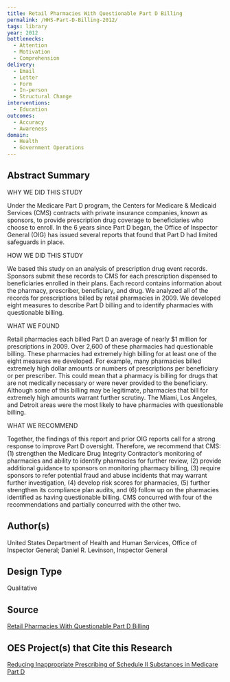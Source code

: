 ```yaml
---
title: Retail Pharmacies With Questionable Part D Billing
permalink: /HHS-Part-D-Billing-2012/
tags: library 
year: 2012
bottlenecks: 
  - Attention 
  - Motivation
  - Comprehension 
delivery: 
  - Email 
  - Letter  
  - Form 
  - In-person 
  - Structural Change
interventions: 
  - Education 
outcomes: 
  - Accuracy 
  - Awareness
domain: 
  - Health 
  - Government Operations
---
```

## Abstract Summary

WHY WE DID THIS STUDY

Under the Medicare Part D program, the Centers for Medicare & Medicaid Services (CMS) contracts with private insurance companies, known as sponsors, to provide prescription drug coverage to beneficiaries who choose to enroll. In the 6 years since Part D began, the Office of Inspector General (OIG) has issued several reports that found that Part D had limited safeguards in place.

HOW WE DID THIS STUDY

We based this study on an analysis of prescription drug event records. Sponsors submit these records to CMS for each prescription dispensed to beneficiaries enrolled in their plans. Each record contains information about the pharmacy, prescriber, beneficiary, and drug. We analyzed all of the records for prescriptions billed by retail pharmacies in 2009. We developed eight measures to describe Part D billing and to identify pharmacies with questionable billing.

WHAT WE FOUND

Retail pharmacies each billed Part D an average of nearly $1 million for prescriptions in 2009. Over 2,600 of these pharmacies had questionable billing. These pharmacies had extremely high billing for at least one of the eight measures we developed. For example, many pharmacies billed extremely high dollar amounts or numbers of prescriptions per beneficiary or per prescriber. This could mean that a pharmacy is billing for drugs that are not medically necessary or were never provided to the beneficiary. Although some of this billing may be legitimate, pharmacies that bill for extremely high amounts warrant further scrutiny. The Miami, Los Angeles, and Detroit areas were the most likely to have pharmacies with questionable billing.

WHAT WE RECOMMEND

Together, the findings of this report and prior OIG reports call for a strong response to improve Part D oversight. Therefore, we recommend that CMS: (1) strengthen the Medicare Drug Integrity Contractor’s monitoring of pharmacies and ability to identify pharmacies for further review, (2) provide additional guidance to sponsors on monitoring pharmacy billing, (3) require sponsors to refer potential fraud and abuse incidents that may warrant further investigation, (4) develop risk scores for pharmacies, (5) further strengthen its compliance plan audits, and (6) follow up on the pharmacies identified as having questionable billing. CMS concurred with four of the recommendations and partially concurred with the other two.

## Author(s)

United States Department of Health and Human Services, Office of Inspector General; Daniel R. Levinson, Inspector General

## Design Type

Qualitative

## Source

<a href="https://oig.hhs.gov/oei/reports/oei-02-09-00600.pdf">Retail Pharmacies With Questionable Part D Billing</a>

## OES Project(s) that Cite this Research

<a href="https://oes.gsa.gov/projects/reducing-inappropriate-prescribing/">Reducing Inappropriate Prescribing of Schedule II Substances in Medicare Part D</a>
